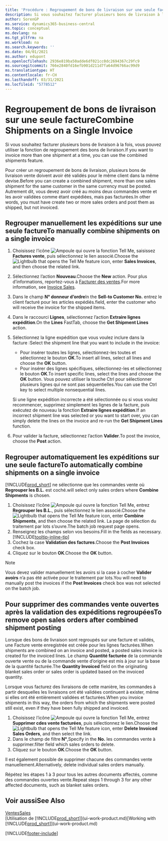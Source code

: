 ```yaml
---
title: 'Procédure : Regroupement de bons de livraison sur une seule facture | Microsoft Docs'
description: Si vous souhaitez facturer plusieurs bons de livraison à la fois, vous pouvez utiliser la fonction de regroupement des bons de livraison.
author: SorenGP
ms.service: dynamics365-business-central
ms.topic: conceptual
ms.devlang: na
ms.tgt_pltfrm: na
ms.workload: na
ms.search.keywords: ''
ms.date: 04/01/2021
ms.author: edupont
ms.openlocfilehash: 2936e819ba50adde6df021cc0dc2694367c29fc9
ms.sourcegitcommit: 766e2840fd16efb901d211d7fa64d96766ac99d9
ms.translationtype: HT
ms.contentlocale: fr-CH
ms.lasthandoff: 03/31/2021
ms.locfileid: "5778512"
---
```

# <a name="combine-shipments-on-a-single-invoice"></a><span data-ttu-id="e43d7-103">Regroupement de bons de livraison sur une seule facture</span><span class="sxs-lookup"><span data-stu-id="e43d7-103">Combine Shipments on a Single Invoice</span></span>
<span data-ttu-id="e43d7-104">Si vous souhaitez facturer plusieurs bons de livraison à la fois, vous pouvez utiliser la fonction de regroupement des bons de livraison.</span><span class="sxs-lookup"><span data-stu-id="e43d7-104">If you want to invoice more than one shipment at a time, you can use the combined shipments feature.</span></span>  

<span data-ttu-id="e43d7-105">Pour créer un regroupement de bons de livraison, plusieurs bons de livraison vente doivent avoir été validés pour le même client dans la même devise.</span><span class="sxs-lookup"><span data-stu-id="e43d7-105">Before you can create a combined shipment, more than one sales shipment for the same customer in the same currency must be posted.</span></span> <span data-ttu-id="e43d7-106">Autrement dit, vous devez avoir créé au moins deux commandes vente et les avoir validées comme étant expédiées, mais pas facturées.</span><span class="sxs-lookup"><span data-stu-id="e43d7-106">In other words, you must have create two or more sales orders and post them as shipped, but not invoiced.</span></span> 

## <a name="to-manually-combine-shipments-on-a-single-invoice"></a><span data-ttu-id="e43d7-107">Regrouper manuellement les expéditions sur une seule facture</span><span class="sxs-lookup"><span data-stu-id="e43d7-107">To manually combine shipments on a single invoice</span></span>  
1. <span data-ttu-id="e43d7-108">Choisissez l’icône ![Ampoule qui ouvre la fonction Tell Me](media/ui-search/search_small.png "Dites-moi ce que vous voulez faire"), saisissez **Factures vente**, puis sélectionnez le lien associé.</span><span class="sxs-lookup"><span data-stu-id="e43d7-108">Choose the ![Lightbulb that opens the Tell Me feature](media/ui-search/search_small.png "Tell me what you want to do") icon, enter **Sales Invoices**, and then choose the related link.</span></span>  
2. <span data-ttu-id="e43d7-109">Sélectionnez l’action **Nouveau**.</span><span class="sxs-lookup"><span data-stu-id="e43d7-109">Choose the **New** action.</span></span> <span data-ttu-id="e43d7-110">Pour plus d’informations, reportez-vous à [Facturer des ventes](sales-how-invoice-sales.md).</span><span class="sxs-lookup"><span data-stu-id="e43d7-110">For more information, see [Invoice Sales](sales-how-invoice-sales.md).</span></span>
3. <span data-ttu-id="e43d7-111">Dans le champ **N° donneur d’ordre**</span><span class="sxs-lookup"><span data-stu-id="e43d7-111">In the **Sell-to Customer No.**</span></span> <span data-ttu-id="e43d7-112">entrez le client facturé pour les articles expédiés.</span><span class="sxs-lookup"><span data-stu-id="e43d7-112">field, enter the customer who will receive the invoice for the shipped items.</span></span>  
4. <span data-ttu-id="e43d7-113">Dans le raccourci **Lignes**, sélectionnez l’action **Extraire lignes expédition**.</span><span class="sxs-lookup"><span data-stu-id="e43d7-113">On the **Lines** FastTab, choose the **Get Shipment Lines** action.</span></span>  
5. <span data-ttu-id="e43d7-114">Sélectionnez la ligne expédition que vous voulez inclure dans la facture :</span><span class="sxs-lookup"><span data-stu-id="e43d7-114">Select the shipment line that you want to include in the invoice:</span></span>  

    - <span data-ttu-id="e43d7-115">Pour insérer toutes les lignes, sélectionnez-les toutes et sélectionnez le bouton **OK**.</span><span class="sxs-lookup"><span data-stu-id="e43d7-115">To insert all lines, select all lines and choose the **OK** button.</span></span>  
    - <span data-ttu-id="e43d7-116">Pour insérer des lignes spécifiques, sélectionnez-les et sélectionnez le bouton **OK**.</span><span class="sxs-lookup"><span data-stu-id="e43d7-116">To insert specific lines, select the lines and choose the **OK** button.</span></span> <span data-ttu-id="e43d7-117">Vous pouvez utiliser la touche Ctrl pour sélectionner plusieurs lignes qui ne sont pas séquentielles.</span><span class="sxs-lookup"><span data-stu-id="e43d7-117">You can use the Ctrl key to select multiple nonsequential lines.</span></span>  

    <span data-ttu-id="e43d7-118">Si une ligne expédition incorrecte a été sélectionnée ou si vous voulez recommencer, supprimez simplement les lignes de la facture, puis exécutez de nouveau la fonction **Extraire lignes expédition**.</span><span class="sxs-lookup"><span data-stu-id="e43d7-118">If an incorrect shipment line was selected or you want to start over, you can simply delete the lines on the invoice and re-run the **Get Shipment Lines** function.</span></span>  
7. <span data-ttu-id="e43d7-119">Pour valider la facture, sélectionnez l’action **Valider**.</span><span class="sxs-lookup"><span data-stu-id="e43d7-119">To post the invoice, choose the **Post** action.</span></span>  

## <a name="to-automatically-combine-shipments-on-a-single-invoice"></a><span data-ttu-id="e43d7-120">Regrouper automatiquement les expéditions sur une seule facture</span><span class="sxs-lookup"><span data-stu-id="e43d7-120">To automatically combine shipments on a single invoice</span></span>  
[!INCLUDE[prod_short](includes/prod_short.md)] <span data-ttu-id="e43d7-121">ne sélectionne que les commandes vente où **Regrouper les B.L.** est coché.</span><span class="sxs-lookup"><span data-stu-id="e43d7-121">will select only sales orders where **Combine Shipments** is chosen.</span></span> 

1. <span data-ttu-id="e43d7-122">Choisissez l’icône ![Ampoule qui ouvre la fonction Tell Me](media/ui-search/search_small.png "Dites-moi ce que vous voulez faire"), entrez **Regrouper les B.L.**, puis sélectionnez le lien associé.</span><span class="sxs-lookup"><span data-stu-id="e43d7-122">Choose the ![Lightbulb that opens the Tell Me feature](media/ui-search/search_small.png "Tell me what you want to do") icon, enter **Combine Shipments**, and then choose the related link.</span></span> <span data-ttu-id="e43d7-123">La page de sélection du traitement par lots s’ouvre.</span><span class="sxs-lookup"><span data-stu-id="e43d7-123">The batch job request page opens.</span></span>  
2. <span data-ttu-id="e43d7-124">Renseignez les champs selon vos besoins.</span><span class="sxs-lookup"><span data-stu-id="e43d7-124">Fill in the fields as necessary.</span></span> [!INCLUDE[tooltip-inline-tip](includes/tooltip-inline-tip_md.md)]
3. <span data-ttu-id="e43d7-125">Cochez la case **Validation des factures**.</span><span class="sxs-lookup"><span data-stu-id="e43d7-125">Choose the **Post Invoices** check box.</span></span>  
4. <span data-ttu-id="e43d7-126">Cliquez sur le bouton **OK**.</span><span class="sxs-lookup"><span data-stu-id="e43d7-126">Choose the **OK** button.</span></span>  

> [!NOTE]  
>  <span data-ttu-id="e43d7-127">Vous devez valider manuellement les avoirs si la case à cocher **Valider avoirs** n’a pas été activée pour le traitement par lots.</span><span class="sxs-lookup"><span data-stu-id="e43d7-127">You will need to manually post the invoices if the **Post Invoices** check box was not selected on the batch job.</span></span>  

## <a name="to-remove-open-sales-orders-after-combined-shipment-posting"></a><span data-ttu-id="e43d7-128">Pour supprimer des commandes vente ouvertes après la validation des expéditions regroupées</span><span class="sxs-lookup"><span data-stu-id="e43d7-128">To remove open sales orders after combined shipment posting</span></span> 
<span data-ttu-id="e43d7-129">Lorsque des bons de livraison sont regroupés sur une facture et validés, une Facture vente enregistrée est créée pour les lignes facturées.</span><span class="sxs-lookup"><span data-stu-id="e43d7-129">When shipments are combined on an invoice and posted, a posted sales invoice is created for the invoiced lines.</span></span> <span data-ttu-id="e43d7-130">Le champ **Quantité facturée** de la commande ouverte vente ou de la commande vente d’origine est mis à jour sur la base de la quantité facturée.</span><span class="sxs-lookup"><span data-stu-id="e43d7-130">The **Quantity Invoiced** field on the originating blanket sales order or sales order is updated based on the invoiced quantity.</span></span>  

<span data-ttu-id="e43d7-131">Lorsque vous facturez des livraisons de cette manière, les commandes à partir desquelles les livraisons ont été validées continuent à exister, même si elles ont été entièrement validées et facturées.</span><span class="sxs-lookup"><span data-stu-id="e43d7-131">When you invoice shipments in this way, the orders from which the shipments were posted still exist, even if they have been fully shipped and invoiced.</span></span>   

1. <span data-ttu-id="e43d7-132">Choisissez l’icône ![Ampoule qui ouvre la fonction Tell Me](media/ui-search/search_small.png "Dites-moi ce que vous voulez faire"), entrez **Supprimer cdes vente facturées**, puis sélectionnez le lien.</span><span class="sxs-lookup"><span data-stu-id="e43d7-132">Choose the ![Lightbulb that opens the Tell Me feature](media/ui-search/search_small.png "Tell me what you want to do") icon, enter **Delete Invoiced Sales Orders**, and then select the link.</span></span>  
2. <span data-ttu-id="e43d7-133">Dans le champ de filtre **N°**,</span><span class="sxs-lookup"><span data-stu-id="e43d7-133">Specify in the **No.**</span></span> <span data-ttu-id="e43d7-134">les commandes vente à supprimer.</span><span class="sxs-lookup"><span data-stu-id="e43d7-134">filter field which sales orders to delete.</span></span>  
3. <span data-ttu-id="e43d7-135">Cliquez sur le bouton **OK**.</span><span class="sxs-lookup"><span data-stu-id="e43d7-135">Choose the **OK** button.</span></span>  

<span data-ttu-id="e43d7-136">Il est également possible de supprimer chacune des commandes vente manuellement.</span><span class="sxs-lookup"><span data-stu-id="e43d7-136">Alternatively, delete individual sales orders manually.</span></span>  

<span data-ttu-id="e43d7-137">Répétez les étapes 1 à 3 pour tous les autres documents affectés, comme des commandes ouvertes vente.</span><span class="sxs-lookup"><span data-stu-id="e43d7-137">Repeat steps 1 through 3 for any other affected documents, such as blanket sales orders.</span></span>

## <a name="see-also"></a><span data-ttu-id="e43d7-138">Voir aussi</span><span class="sxs-lookup"><span data-stu-id="e43d7-138">See Also</span></span>  
[<span data-ttu-id="e43d7-139">Ventes</span><span class="sxs-lookup"><span data-stu-id="e43d7-139">Sales</span></span>](sales-manage-sales.md)  
<span data-ttu-id="e43d7-140">[Utilisation de [!INCLUDE[prod_short](includes/prod_short.md)]](ui-work-product.md)</span><span class="sxs-lookup"><span data-stu-id="e43d7-140">[Working with [!INCLUDE[prod_short](includes/prod_short.md)]](ui-work-product.md)</span></span>


[!INCLUDE[footer-include](includes/footer-banner.md)]